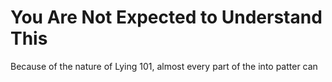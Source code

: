 # You Are Not Expected to Understand This

Because of the nature of Lying 101, almost every part of the into patter can
